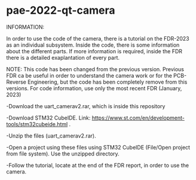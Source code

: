 # pae-2022-qt-camera

INFORMATION:

In order to use the code of the camera, there is a tutorial on the FDR-2023 as an individual subsystem.
Inside the code, there is some information about the different parts. If more information is required, 
inside the FDR there is a detailed exaplantation of every part.

NOTE: This code has been changed from the previous version. Previous FDR ca be useful in order to understand the camera work or for the PCB-Reverse Engineering, but the code has been completely remove from this versions. For code information, use only the most recent FDR (January, 2023)

-Download the uart_camerav2.rar, which is inside this repository

-Download STM32 CubeIDE. Link: https://www.st.com/en/development-tools/stm32cubeide.html .

-Unzip the files (uart_camerav2.rar). 

-Open a project using these files using STM32 CubeIDE (File/Open project from file system). Use the unzipped directory. 

-Follow the tutorial, locate at the end of the FDR report, in order to use the camera. 

